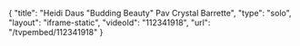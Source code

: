 {
    "title": "Heidi Daus \"Budding Beauty\" Pav Crystal Barrette",
    "type": "solo",
    "layout": "iframe-static",
    "videoId": "112341918",
    "url": "\/tvpembed\/112341918"
}